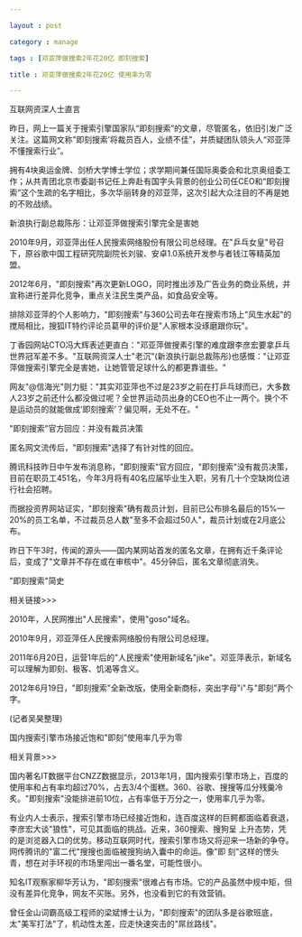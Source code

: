 ```yaml
---

layout : post

category : manage

tags : [邓亚萍做搜索2年花20亿 即刻搜索]

title : 邓亚萍做搜索2年花20亿 使用率为零

---
```



互联网资深人士直言

昨日，网上一篇关于搜索引擎国家队“即刻搜索”的文章，尽管匿名，依旧引发广泛关注。这篇网文称"即刻搜索’将裁员百人，业绩不佳”，并质疑团队领头人“邓亚萍不懂搜索行业”。

拥有4块奥运金牌、剑桥大学博士学位；求学期间兼任国际奥委会和北京奥组委工作；从共青团北京市委副书记任上奔赴有国字头背景的创业公司任CEO和“即刻搜索”这个生疏的名字相比，多次华丽转身的邓亚萍，这次引起大众注目的不再是她的不败战绩。

新浪执行副总裁陈彤：让邓亚萍做搜索引擎完全是害她

2010年9月，邓亚萍出任人民搜索网络股份有限公司总经理。在"乒乓女皇"号召下，原谷歌中国工程研究院副院长刘骏、安卓1.0系统开发参与者钱江等精英加盟。

2012年6月，"即刻搜索"再次更新LOGO，同时推出涉及广告业务的商业系统，并宣称进行差异化竞争，重点关注民生类产品，如食品安全等。

排除邓亚萍的个人影响力，"即刻搜索"与360公司去年在搜索市场上"风生水起"的搅局相比，搜狐IT特约评论员葛甲的评价是"人家根本没琢磨跟你玩"。

丁香园网站CTO冯大辉表述更直白："邓亚萍做搜素引擎的难度跟李彦宏要拿乒乓世界冠军差不多。"互联网资深人士"老沉"(新浪执行副总裁陈彤)也感慨："让邓亚萍做搜索引擎完全是害她，让她管管足球什么的都更靠谱些。"

网友"@信海光"则力挺："其实邓亚萍也不过是23岁之前在打乒乓球而已，大多数人23岁之前还什么都没做过呢？全世界运动员出身的CEO也不止一两个。换个不是运动员的就能做成‘即刻搜索’？偏见啊，无处不在。"

"即刻搜索"官方回应：并没有裁员决策

匿名网文流传后，"即刻搜索"选择了有针对性的回应。

腾讯科技昨日中午发布消息称，"即刻搜索"官方回应，"即刻搜索"没有裁员决策，目前在职员工451名，今年3月将有40名应届毕业生入职，另有几十个空缺岗位进行社会招聘。

而据投资界网站证实，"即刻搜索"确有裁员计划，目前已公布排名最后的15%—20%的员工名单，不过裁员总人数"至多不会超过50人"，裁员计划或在2月底公布。

昨日下午3时，传闻的源头——国内某网站首发的匿名文章，在拥有近千条评论后，变成了"文章并不存在或在审核中"。45分钟后，匿名文章彻底消失。

"即刻搜索"简史

相关链接>>>

2010年，人民网推出"人民搜索"，使用"goso"域名。

2010年9月，邓亚萍任人民搜索网络股份有限公司总经理。

2011年6月20日，运营1年后的"人民搜索"使用新域名"jike"。邓亚萍表示，新域名可以理解为即刻、极客、饥渴等含义。

2012年6月19日，"即刻搜索"全新改版，使用全新商标，突出字母"i"与"即刻"两个字。

(记者吴昊整理)

国内搜索引擎市场接近饱和"即刻"使用率几乎为零

相关背景>>>

国内著名IT数据平台CNZZ数据显示，2013年1月，国内搜索引擎市场上，百度的使用率和占有率均超过70%，占去3/4个蛋糕。360、谷歌、搜搜等瓜分残羹冷炙。"即刻搜索"没能排进前10位，占有率低于万分之一，使用率几乎为零。

有业内人士表示，搜索引擎市场已经接近饱和，连百度这样的巨鳄都面临着衰退，李彦宏大谈"狼性"，可见其面临的挑战。近来，360搜索、搜狗呈 上升态势，凭的是浏览器入口的优势。移动互联网时代，搜索引擎市场又将迎来一场新的争夺。网传腾讯的"富二代"搜搜也面临被搜狗纳入囊中的命运。像"即 刻"这样的愣头青，想在对手环视的市场里闯出一番名堂，可能性很小。

知名IT观察家柳华芳认为，"即刻搜索"很难占有市场。它的产品虽然中规中矩，但没有差异化竞争，网友不买账。另外，也没看到它的有效营销。

曾任金山词霸高级工程师的梁斌博士认为，"即刻搜索"的团队多是谷歌班底，太"美军打法"了，机动性太差，应走快速突击的"屌丝路线"。
